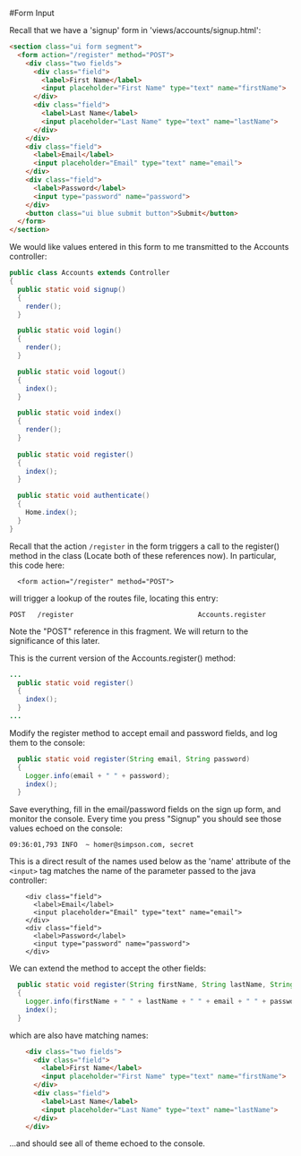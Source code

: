 #Form Input

Recall that we have a 'signup' form in 'views/accounts/signup.html':

~~~html
<section class="ui form segment">
  <form action="/register" method="POST">
    <div class="two fields">
      <div class="field">
        <label>First Name</label>
        <input placeholder="First Name" type="text" name="firstName">
      </div>
      <div class="field">
        <label>Last Name</label>
        <input placeholder="Last Name" type="text" name="lastName">
      </div>
    </div> 
    <div class="field">
      <label>Email</label>
      <input placeholder="Email" type="text" name="email">
    </div>
    <div class="field">
      <label>Password</label>
      <input type="password" name="password">
    </div>
    <button class="ui blue submit button">Submit</button>
  </form>
</section> 
~~~

We would like values entered in this form to me transmitted to the Accounts controller:

~~~java
public class Accounts extends Controller
{
  public static void signup()
  {
    render();
  }

  public static void login()
  {
    render();
  }

  public static void logout()
  {
    index();
  }

  public static void index()
  {
    render();
  }
  
  public static void register()
  {
    index();
  }

  public static void authenticate()
  { 
    Home.index();
  }
}
~~~

Recall that the action `/register` in the form triggers a call to the register() method in the class (Locate both of these references now). In particular, this code here:

~~~
  <form action="/register" method="POST">
~~~

will trigger a lookup of the routes file, locating this entry:

~~~
POST   /register                               Accounts.register
~~~

Note the "POST" reference in this fragment. We will return to the significance of this later. 

This is the current version of the Accounts.register() method:

~~~java
...
  public static void register()
  {
    index();
  }
...
~~~

Modify the register method to accept email and password fields, and log them to the console:

~~~java
  public static void register(String email, String password)
  {
    Logger.info(email + " " + password);
    index();
  }
~~~

Save everything, fill in the email/password fields on the sign up form, and monitor the console. Every time you press "Signup" you should see those values echoed on the console:

~~~
09:36:01,793 INFO  ~ homer@simpson.com, secret
~~~

This is a direct result of the names used below as the 'name' attribute of the `<input>` tag matches the name of the parameter passed to the java controller:

~~~
    <div class="field">
      <label>Email</label>
      <input placeholder="Email" type="text" name="email">
    </div>
    <div class="field">
      <label>Password</label>
      <input type="password" name="password">
    </div>
~~~


We can extend the method to accept the other fields:

~~~java
  public static void register(String firstName, String lastName, String email, String password)
  {
    Logger.info(firstName + " " + lastName + " " + email + " " + password);
    index();
  }
~~~

which are also have matching names:

~~~html
    <div class="two fields">
      <div class="field">
        <label>First Name</label>
        <input placeholder="First Name" type="text" name="firstName">
      </div>
      <div class="field">
        <label>Last Name</label>
        <input placeholder="Last Name" type="text" name="lastName">
      </div>
    </div> 
~~~

...and should see all of theme echoed to the console.


